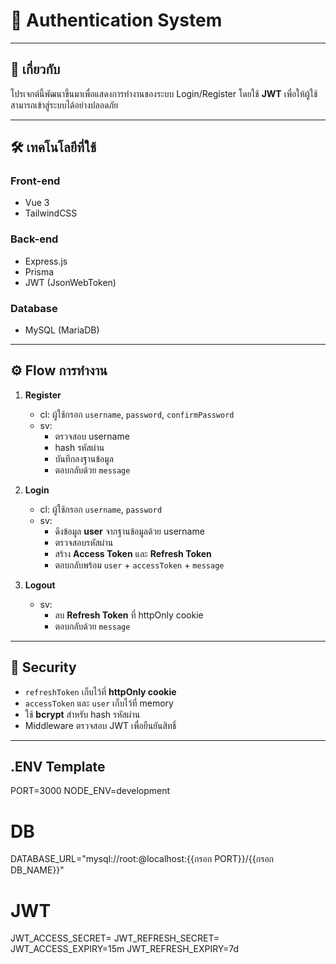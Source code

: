 # 🔐 Authentication System

---

## 📖 เกี่ยวกับ

โปรเจกต์นี้พัฒนาขึ้นมาเพื่อแสดงการทำงานของระบบ Login/Register โดยใช้ **JWT** เพื่อให้ผู้ใช้สามารถเข้าสู่ระบบได้อย่างปลอดภัย

---

## 🛠 เทคโนโลยีที่ใช้

### Front-end
  - Vue 3
  - TailwindCSS

### Back-end
  - Express.js
  - Prisma
  - JWT (JsonWebToken)

### Database
  - MySQL (MariaDB)

---

## ⚙️ Flow การทำงาน
1. **Register**
   - cl: ผู้ใช้กรอก `username`, `password`, `confirmPassword`
   - sv:
     - ตรวจสอบ username
     - hash รหัสผ่าน
     - บันทึกลงฐานข้อมูล
     - ตอบกลับด้วย `message`

2. **Login**
   - cl: ผู้ใช้กรอก `username`, `password`
   - sv:
     - ดึงข้อมูล **user** จากฐานข้อมูลด้วย username
     - ตรวจสอบรหัสผ่าน
     - สร้าง **Access Token** และ **Refresh Token**
     - ตอบกลับพร้อม `user` + `accessToken` + `message`

3. **Logout**
   - sv:
     - ลบ **Refresh Token** ที่ httpOnly cookie
     - ตอบกลับด้วย `message`

---

## 🔐 Security
- `refreshToken` เก็บไว้ที่ **httpOnly cookie**
- `accessToken` และ `user` เก็บไว้ที่ memory
- ใช้ **bcrypt** สำหรับ hash รหัสผ่าน
- Middleware ตรวจสอบ JWT เพื่อยืนยันสิทธิ์

---

## .ENV Template
PORT=3000
NODE_ENV=development

# DB
DATABASE_URL="mysql://root:@localhost:{{กรอก PORT}}/{{กรอก DB_NAME}}"

# JWT
JWT_ACCESS_SECRET=
JWT_REFRESH_SECRET=
JWT_ACCESS_EXPIRY=15m
JWT_REFRESH_EXPIRY=7d
